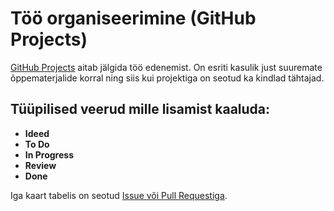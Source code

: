 # Töö organiseerimine (GitHub Projects)

[GitHub Projects](8_Moistete_ja_toovahendite_selgitused.md) aitab jälgida töö edenemist. On esriti kasulik just suuremate õppematerjalide korral ning siis kui projektiga on seotud ka kindlad tähtajad.

## Tüüpilised veerud mille lisamist kaaluda:
- **Ideed**
- **To Do**
- **In Progress**
- **Review**
- **Done**

Iga kaart tabelis on seotud [Issue või Pull Requestiga](8_Moistete_ja_toovahendite_selgitused.md).